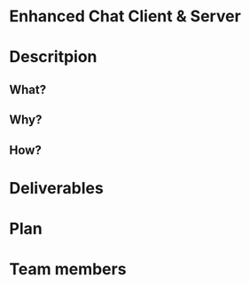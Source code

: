# Enhanced Chat Client & Server
# Descritpion
## What?
## Why?
## How?
# Deliverables
# Plan
# Team members
